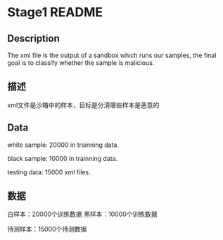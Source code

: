 # Stage1 README

## Description

The xml file is the output of a sandbox which runs our samples, the final goal is to classify whether the sample is malicious.

## 描述
xml文件是沙箱中的样本，目标是分清哪些样本是恶意的


## Data

white sample: 20000 in trainning data.

black sample: 10000 in trainning data.



testing data: 15000 xml files.

## 数据

白样本：20000个训练数据
黑样本：10000个训练数据

待测样本：15000个待测数据
